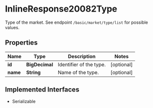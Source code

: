 

# InlineResponse20082Type

Type of the market. See endpoint `/basic/market/type/list` for possible values.

## Properties

Name | Type | Description | Notes
------------ | ------------- | ------------- | -------------
**id** | **BigDecimal** | Identifier of the type. |  [optional]
**name** | **String** | Name of the type. |  [optional]


## Implemented Interfaces

* Serializable


